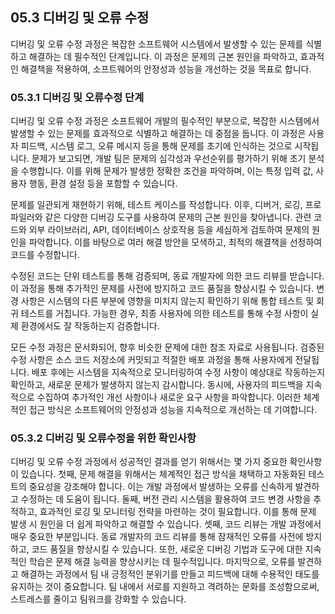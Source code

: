 ## 05.3 디버깅 및 오류 수정

디버깅 및 오류 수정 과정은 복잡한 소프트웨어 시스템에서 발생할 수 있는 문제를 식별하고 해결하는 데 필수적인 단계입니다. 이 과정은 문제의 근본 원인을 파악하고, 효과적인 해결책을 적용하여, 소프트웨어의 안정성과 성능을 개선하는 것을 목표로 합니다.

### 05.3.1 디버깅 및 오류수정 단계

디버깅 및 오류 수정 과정은 소프트웨어 개발의 필수적인 부분으로, 복잡한 시스템에서 발생할 수 있는 문제를 효과적으로 식별하고 해결하는 데 중점을 둡니다. 이 과정은 사용자 피드백, 시스템 로그, 오류 메시지 등을 통해 문제를 초기에 인식하는 것으로 시작됩니다. 문제가 보고되면, 개발 팀은 문제의 심각성과 우선순위를 평가하기 위해 초기 분석을 수행합니다. 이를 위해 문제가 발생한 정확한 조건을 파악하며, 이는 특정 입력 값, 사용자 행동, 환경 설정 등을 포함할 수 있습니다.

문제를 일관되게 재현하기 위해, 테스트 케이스를 작성합니다. 이후, 디버거, 로깅, 프로파일러와 같은 다양한 디버깅 도구를 사용하여 문제의 근본 원인을 찾아냅니다. 관련 코드와 외부 라이브러리, API, 데이터베이스 상호작용 등을 세심하게 검토하여 문제의 원인을 파악합니다. 이를 바탕으로 여러 해결 방안을 모색하고, 최적의 해결책을 선정하여 코드를 수정합니다.

수정된 코드는 단위 테스트를 통해 검증되며, 동료 개발자에 의한 코드 리뷰를 받습니다. 이 과정을 통해 추가적인 문제를 사전에 방지하고 코드 품질을 향상시킬 수 있습니다. 변경 사항은 시스템의 다른 부분에 영향을 미치지 않는지 확인하기 위해 통합 테스트 및 회귀 테스트를 거칩니다. 가능한 경우, 최종 사용자에 의한 테스트를 통해 수정 사항이 실제 환경에서도 잘 작동하는지 검증합니다.

모든 수정 과정은 문서화되어, 향후 비슷한 문제에 대한 참조 자료로 사용됩니다. 검증된 수정 사항은 소스 코드 저장소에 커밋되고 적절한 배포 과정을 통해 사용자에게 전달됩니다. 배포 후에는 시스템을 지속적으로 모니터링하여 수정 사항이 예상대로 작동하는지 확인하고, 새로운 문제가 발생하지 않는지 감시합니다. 동시에, 사용자의 피드백을 지속적으로 수집하여 추가적인 개선 사항이나 새로운 요구 사항을 파악합니다. 이러한 체계적인 접근 방식은 소프트웨어의 안정성과 성능을 지속적으로 개선하는 데 기여합니다.

### 05.3.2 디버깅 및 오류수정을 위한 확인사항

디버깅 및 오류 수정 과정에서 성공적인 결과를 얻기 위해서는 몇 가지 중요한 확인사항이 있습니다. 첫째, 문제 해결을 위해서는 체계적인 접근 방식을 채택하고 자동화된 테스트의 중요성을 강조해야 합니다. 이는 개발 과정에서 발생하는 오류를 신속하게 발견하고 수정하는 데 도움이 됩니다. 둘째, 버전 관리 시스템을 활용하여 코드 변경 사항을 추적하고, 효과적인 로깅 및 모니터링 전략을 마련하는 것이 필요합니다. 이를 통해 문제 발생 시 원인을 더 쉽게 파악하고 해결할 수 있습니다. 셋째, 코드 리뷰는 개발 과정에서 매우 중요한 부분입니다. 동료 개발자의 코드 리뷰를 통해 잠재적인 오류를 사전에 방지하고, 코드 품질을 향상시킬 수 있습니다. 또한, 새로운 디버깅 기법과 도구에 대한 지속적인 학습은 문제 해결 능력을 향상시키는 데 필수적입니다. 마지막으로, 오류를 발견하고 해결하는 과정에서 팀 내 긍정적인 분위기를 만들고 피드백에 대해 수용적인 태도를 유지하는 것이 중요합니다. 팀 내에서 서로를 지원하고 격려하는 문화를 조성함으로써, 스트레스를 줄이고 팀워크를 강화할 수 있습니다.
